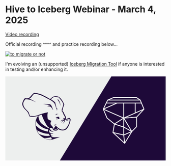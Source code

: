 # Hive to Iceberg Webinar - March 4, 2025

[Video recording](https://www.starburst.io/resources/hive-to-iceberg-to-migrate-or-not-to-migrate/)

Official recording ^^^^ and practice recording below...

[![to migrate or not](http://img.youtube.com/vi/j_GaDbOlYbM/0.jpg)](http://www.youtube.com/watch?v=j_GaDbOlYbM)

I'm evolving an (unsupported) [Iceberg Migration Tool](https://github.com/lestermartin/trino-dataframes-exploration/tree/main/IcebergMigrationTool) 
if anyone is interested in testing and/or enhancing it.

![Trino on Ice](./apache-hive-iceberg_blog.png "Hive 2 Iceberg")

